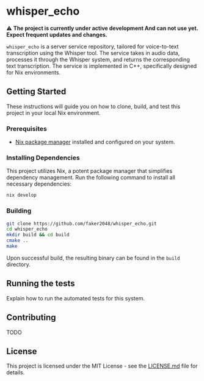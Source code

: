 # whisper_echo

:warning: **The project is currently under active development And can not use yet. Expect frequent updates and changes.**

`whisper_echo` is a server service repository, tailored for voice-to-text transcription using the Whisper tool. The service takes in audio data, processes it through the Whisper system, and returns the corresponding text transcription. The service is implemented in C++, specifically designed for Nix environments.

## Getting Started

These instructions will guide you on how to clone, build, and test this project in your local Nix environment.

### Prerequisites
- [Nix package manager](https://nixos.org/download.html) installed and configured on your system.

### Installing Dependencies

This project utilizes Nix, a potent package manager that simplifies dependency management. Run the following command to install all necessary dependencies:

```bash
nix develop
```

### Building

```bash
git clone https://github.com/faker2048/whisper_echo.git
cd whisper_echo
mkdir build && cd build
cmake ..
make
```

Upon successful build, the resulting binary can be found in the `build` directory.

## Running the tests

Explain how to run the automated tests for this system.

## Contributing

TODO

## License

This project is licensed under the MIT License - see the [LICENSE.md](LICENSE.md) file for details.
